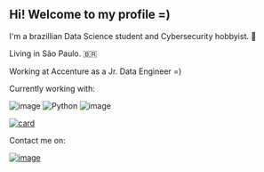 ## Hi! Welcome to my profile =)

I'm a brazillian Data Science student and Cybersecurity hobbyist. :space_invader:

Living in São Paulo. :brazil:

Working at Accenture as a Jr. Data Engineer =) 

Currently working with:

![image](https://img.shields.io/badge/Scala-DC322F?style=for-the-badge&logo=scala&logoColor=white)
![Python](https://img.shields.io/badge/python-3670A0?style=for-the-badge&logo=python&logoColor=ffdd54)
![image](https://img.shields.io/badge/MySQL-00000F?style=for-the-badge&logo=mysql&logoColor=white)
<!---
Contact me on:

[![image](https://img.shields.io/badge/LinkedIn-0077B5?style=for-the-badge&logo=linkedin&logoColor=white)](https://www.linkedin.com/in/leonardo-moreno-ab54561a4g)
--->

[![card](https://github-readme-stats.vercel.app/api?username=leomoreno11&theme=dark)](https://github.com/leomoreno11/)


Contact me on:

[![image](https://img.shields.io/badge/LinkedIn-0077B5?style=for-the-badge&logo=linkedin&logoColor=white)](https://www.linkedin.com/in/leonardo-moreno-ab54561a4/)

<!---
leomoreno11/leomoreno11 is a ✨ special ✨ repository because its `README.md` (this file) appears on your GitHub profile.
You can click the Preview link to take a look at your changes.

[![Gmail](https://img.shields.io/badge/Gmail-D14836?style=for-the-badge&logo=gmail&logoColor=white)](mailto:lmorenogr@gmail.com?subject=GitHub Contact)

![image]()
[![iuricode](https://github-readme-stats.vercel.app/api/top-langs/?username=leomoreno11&hide=html&layout=compact&theme=dark)](https://github.com/leomoreno11/)
![image](https://img.shields.io/badge/Python-14354C?style=for-the-badge&logo=python&logoColor=white)
--->

